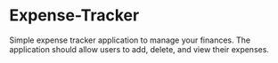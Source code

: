 # Expense-Tracker
Simple expense tracker application to manage your finances. The application should allow users to add, delete, and view their expenses.
